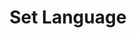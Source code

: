 ---
sidebar_position: 3
title: "Set Language"
sidebar_label: "Set Language"
description: "Define system language in Debian platforms - configure display language, interface localization, multilingual support, and language-specific system behaviors."
keywords:
  - "debian language settings"
  - "system language"
  - "interface localization"
  - "multilingual support"
  - "language configuration"
tags:
  - debian
  - language-settings
  - interface-localization
  - multilingual-support
  - language-configuration
slug: /linux/debian/configuration/locale-timezone/set-language
---